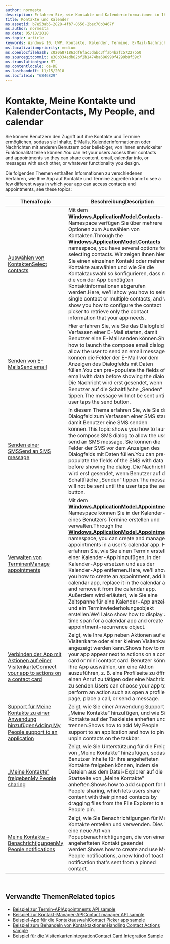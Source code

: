 ```yaml
---
author: normesta
description: Erfahren Sie, wie Kontakte und Kalenderinformationen in Ihrer UWP-App verwendet werden.
title: Kontakte und Kalender
ms.assetid: b7e53ab5-2828-4fb7-8656-2bec70b3467f
ms.author: normesta
ms.date: 05/18/2018
ms.topic: article
keywords: Windows 10, UWP, Kontakte, Kalender, Termine, E-Mail-Nachrichten
ms.localizationpriority: medium
ms.openlocfilehash: c020a871863df6fac3dabc3ffab4bafc57227b50
ms.sourcegitcommit: e38b334edb82bf2b1474ba686990f4299b8f59c7
ms.translationtype: MT
ms.contentlocale: de-DE
ms.lasthandoff: 11/15/2018
ms.locfileid: "6846829"
---
```

# <a name="contacts-my-people-and-calendar"></a><span data-ttu-id="110e4-104">Kontakte, Meine Kontakte und Kalender</span><span class="sxs-lookup"><span data-stu-id="110e4-104">Contacts, My People, and calendar</span></span>


<span data-ttu-id="110e4-105">Sie können Benutzern den Zugriff auf ihre Kontakte und Termine ermöglichen, sodass sie Inhalte, E-Mails, Kalenderinformationen oder Nachrichten mit anderen Benutzern oder beliebiger, von Ihnen entwickelter Funktionalität teilen können.</span><span class="sxs-lookup"><span data-stu-id="110e4-105">You can let your users access their contacts and appointments so they can share content, email, calendar info, or messages with each other, or whatever functionality you design.</span></span>

<span data-ttu-id="110e4-106">Die folgenden Themen enthalten Informationen zu verschiedenen Verfahren, wie Ihre App auf Kontakte und Termine zugreifen kann:</span><span class="sxs-lookup"><span data-stu-id="110e4-106">To see a few different ways in which your app can access contacts and appointments, see these topics:</span></span>

| <span data-ttu-id="110e4-107">Thema</span><span class="sxs-lookup"><span data-stu-id="110e4-107">Topic</span></span> | <span data-ttu-id="110e4-108">Beschreibung</span><span class="sxs-lookup"><span data-stu-id="110e4-108">Description</span></span> |
|-------|-------------|
| [<span data-ttu-id="110e4-109">Auswählen von Kontakten</span><span class="sxs-lookup"><span data-stu-id="110e4-109">Select contacts</span></span>](selecting-contacts.md) | <span data-ttu-id="110e4-110">Mit dem [<strong>Windows.ApplicationModel.Contacts</strong>](https://msdn.microsoft.com/library/windows/apps/BR225002)-Namespace verfügen Sie über mehrere Optionen zum Auswählen von Kontakten.</span><span class="sxs-lookup"><span data-stu-id="110e4-110">Through the [<strong>Windows.ApplicationModel.Contacts</strong>](https://msdn.microsoft.com/library/windows/apps/BR225002) namespace, you have several options for selecting contacts.</span></span> <span data-ttu-id="110e4-111">Wir zeigen Ihnen hier, wie Sie einen einzelnen Kontakt oder mehrere Kontakte auswählen und wie Sie die Kontaktauswahl so konfigurieren, dass nur die von der App benötigten Kontaktinformationen abgerufen werden.</span><span class="sxs-lookup"><span data-stu-id="110e4-111">Here, we'll show you how to select a single contact or multiple contacts, and we'll show you how to configure the contact picker to retrieve only the contact information that your app needs.</span></span> |
| [<span data-ttu-id="110e4-112">Senden von E-Mails</span><span class="sxs-lookup"><span data-stu-id="110e4-112">Send email</span></span>](sending-email.md) | <span data-ttu-id="110e4-113">Hier erfahren Sie, wie Sie das Dialogfeld zum Verfassen einer E-Mail starten, damit Benutzer eine E-Mail senden können.</span><span class="sxs-lookup"><span data-stu-id="110e4-113">Shows how to launch the compose email dialog to allow the user to send an email message.</span></span> <span data-ttu-id="110e4-114">Sie können die Felder der E-Mail vor dem Anzeigen des Dialogfelds mit Daten füllen.</span><span class="sxs-lookup"><span data-stu-id="110e4-114">You can pre-populate the fields of the email with data before showing the dialog.</span></span> <span data-ttu-id="110e4-115">Die Nachricht wird erst gesendet, wenn Benutzer auf die Schaltfläche „Senden“ tippen.</span><span class="sxs-lookup"><span data-stu-id="110e4-115">The message will not be sent until the user taps the send button.</span></span> |
| [<span data-ttu-id="110e4-116">Senden einer SMS</span><span class="sxs-lookup"><span data-stu-id="110e4-116">Send an SMS message</span></span>](sending-an-sms-message.md) | <span data-ttu-id="110e4-117">In diesem Thema erfahren Sie, wie Sie das Dialogfeld zum Verfassen einer SMS starten, damit Benutzer eine SMS senden können.</span><span class="sxs-lookup"><span data-stu-id="110e4-117">This topic shows you how to launch the compose SMS dialog to allow the user to send an SMS message.</span></span> <span data-ttu-id="110e4-118">Sie können die Felder der SMS vor dem Anzeigen des Dialogfelds mit Daten füllen.</span><span class="sxs-lookup"><span data-stu-id="110e4-118">You can pre-populate the fields of the SMS with data before showing the dialog.</span></span> <span data-ttu-id="110e4-119">Die Nachricht wird erst gesendet, wenn Benutzer auf die Schaltfläche „Senden“ tippen.</span><span class="sxs-lookup"><span data-stu-id="110e4-119">The message will not be sent until the user taps the send button.</span></span> |
| [<span data-ttu-id="110e4-120">Verwalten von Terminen</span><span class="sxs-lookup"><span data-stu-id="110e4-120">Manage appointments</span></span>](managing-appointments.md) | <span data-ttu-id="110e4-121">Mit dem [<strong>Windows.ApplicationModel.Appointments</strong>](https://msdn.microsoft.com/library/windows/apps/Dn263359)-Namespace können Sie in der Kalender-App eines Benutzers Termine erstellen und verwalten.</span><span class="sxs-lookup"><span data-stu-id="110e4-121">Through the [<strong>Windows.ApplicationModel.Appointments</strong>](https://msdn.microsoft.com/library/windows/apps/Dn263359) namespace, you can create and manage appointments in a user's calendar app.</span></span> <span data-ttu-id="110e4-122">Hier erfahren Sie, wie Sie einen Termin erstellen, einer Kalender-App hinzufügen, in der Kalender-App ersetzen und aus der Kalender-App entfernen.</span><span class="sxs-lookup"><span data-stu-id="110e4-122">Here, we'll show you how to create an appointment, add it to a calendar app, replace it in the calendar app, and remove it from the calendar app.</span></span> <span data-ttu-id="110e4-123">Außerdem wird erläutert, wie Sie eine Zeitspanne für eine Kalender-App anzeigen und ein Terminwiederholungsobjekt erstellen.</span><span class="sxs-lookup"><span data-stu-id="110e4-123">We'll also show how to display a time span for a calendar app and create an appointment-recurrence object.</span></span> |
| [<span data-ttu-id="110e4-124">Verbinden der App mit Aktionen auf einer Visitenkarte</span><span class="sxs-lookup"><span data-stu-id="110e4-124">Connect your app to actions on a contact card</span></span>](integrating-with-contacts.md) | <span data-ttu-id="110e4-125">Zeigt, wie Ihre App neben Aktionen auf einer Visitenkarte oder einer kleinen Visitenkarte angezeigt werden kann.</span><span class="sxs-lookup"><span data-stu-id="110e4-125">Shows how to make your app appear next to actions on a contact card or mini contact card.</span></span> <span data-ttu-id="110e4-126">Benutzer können Ihre App auswählen, um eine Aktion auszuführen, z. B. eine Profilseite zu öffnen, einen Anruf zu tätigen oder eine Nachricht zu senden.</span><span class="sxs-lookup"><span data-stu-id="110e4-126">Users can choose your app to perform an action such as open a profile page, place a call, or send a message.</span></span> |
| [<span data-ttu-id="110e4-127">Support für Meine Kontakte zu einer Anwendung hinzufügen</span><span class="sxs-lookup"><span data-stu-id="110e4-127">Adding My People support to an application</span></span>](my-people-support.md) | <span data-ttu-id="110e4-128">Zeigt, wie Sie einer Anwendung Support für „Meine Kontakte” hinzufügen, und wie Sie Kontakte auf der Taskleiste anheften und trennen.</span><span class="sxs-lookup"><span data-stu-id="110e4-128">Shows how to add My People support to an application and how to pin and unpin contacts on the taskbar.</span></span> |
| [<span data-ttu-id="110e4-129">„Meine Kontakte” freigeben</span><span class="sxs-lookup"><span data-stu-id="110e4-129">My People sharing</span></span>](my-people-sharing.md) | <span data-ttu-id="110e4-130">Zeigt, wie Sie Unterstützung für die Freigabe von „Meine Kontakte” hinzufügen, sodass Benutzer Inhalte für ihre angehefteten Kontakte freigeben können, indem sie Dateien aus dem Datei-Explorer auf die Startseite von „Meine Kontakte” anheften.</span><span class="sxs-lookup"><span data-stu-id="110e4-130">Shows how to add support for My People sharing, which lets users share content with their pinned contacts by dragging files from the File Explorer to a My People pin.</span></span> |
| [<span data-ttu-id="110e4-131">Meine Kontakte – Benachrichtigungen</span><span class="sxs-lookup"><span data-stu-id="110e4-131">My People notifications</span></span>](my-people-notifications.md) | <span data-ttu-id="110e4-132">Zeigt, wie Sie Benachrichtigungen für Meine Kontakte erstellen und verwenden. Dies ist eine neue Art von Popupbenachrichtigungen, die von einem angehefteten Kontakt gesendet werden.</span><span class="sxs-lookup"><span data-stu-id="110e4-132">Shows how to create and use My People notifications, a new kind of toast notification that's sent from a pinned contact.</span></span> |

 

## <a name="related-topics"></a><span data-ttu-id="110e4-133">Verwandte Themen</span><span class="sxs-lookup"><span data-stu-id="110e4-133">Related topics</span></span>

* [<span data-ttu-id="110e4-134">Beispiel zur Termin-API</span><span class="sxs-lookup"><span data-stu-id="110e4-134">Appointments API sample</span></span>](http://go.microsoft.com/fwlink/p/?linkid=309836)
* [<span data-ttu-id="110e4-135">Beispiel zur Kontakt-Manager-API</span><span class="sxs-lookup"><span data-stu-id="110e4-135">Contact manager API sample</span></span>](http://go.microsoft.com/fwlink/p/?LinkID=310079)
* [<span data-ttu-id="110e4-136">Beispiel-App für die Kontaktauswahl</span><span class="sxs-lookup"><span data-stu-id="110e4-136">Contact Picker app sample</span></span>](http://go.microsoft.com/fwlink/p/?linkid=231575)
* [<span data-ttu-id="110e4-137">Beispiel zum Behandeln von Kontaktaktionen</span><span class="sxs-lookup"><span data-stu-id="110e4-137">Handling Contact Actions sample</span></span>](http://go.microsoft.com/fwlink/p/?LinkID=320151)
* [<span data-ttu-id="110e4-138">Beispiel für die Visitenkartenintegration</span><span class="sxs-lookup"><span data-stu-id="110e4-138">Contact Card Integration Sample</span></span>](https://github.com/Microsoft/Windows-universal-samples/tree/master/Samples/ContactCardIntegration)
